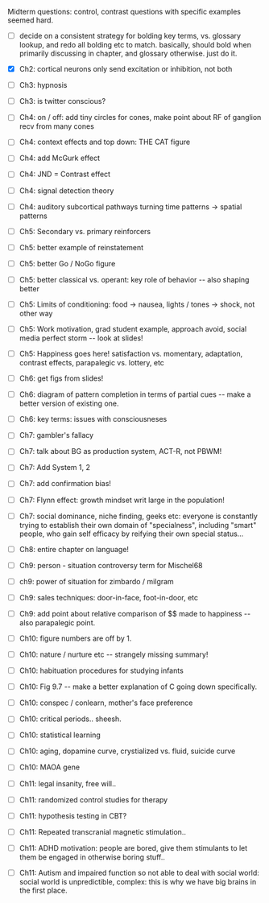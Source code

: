 Midterm questions: control, contrast questions with specific examples seemed hard.

* [ ] decide on a consistent strategy for bolding key terms, vs. glossary lookup, and redo all bolding etc to match.  basically, should bold when primarily discussing in chapter, and glossary otherwise.  just do it.

* [X] Ch2: cortical neurons only send excitation or inhibition, not both

* [ ] Ch3: hypnosis

* [ ] Ch3: is twitter conscious?

* [ ] Ch4: on / off: add tiny circles for cones, make point about RF of ganglion recv from many cones

* [ ] Ch4: context effects and top down: THE CAT figure

* [ ] Ch4: add McGurk effect

* [ ] Ch4: JND = Contrast effect

* [ ] Ch4: signal detection theory

* [ ] Ch4: auditory subcortical pathways turning time patterns -> spatial patterns

* [ ] Ch5: Secondary vs. primary reinforcers

* [ ] Ch5: better example of reinstatement 

* [ ] Ch5: better Go / NoGo figure

* [ ] Ch5: better classical vs. operant: key role of behavior -- also shaping better

* [ ] Ch5: Limits of conditioning: food -> nausea, lights / tones -> shock, not other way

* [ ] Ch5: Work motivation, grad student example, approach avoid, social media perfect storm -- look at slides!

* [ ] Ch5: Happiness goes here!  satisfaction vs. momentary, adaptation, contrast effects, parapalegic vs. lottery, etc

* [ ] Ch6: get figs from slides!

* [ ] Ch6: diagram of pattern completion in terms of partial cues -- make a better version of existing one.

* [ ] Ch6: key terms: issues with consciousneses

* [ ] Ch7: gambler's fallacy

* [ ] Ch7: talk about BG as production system, ACT-R, not PBWM!

* [ ] Ch7: Add System 1, 2 

* [ ] Ch7: add confirmation bias!

* [ ] Ch7: Flynn effect: growth mindset writ large in the population!

* [ ] Ch7: social dominance, niche finding, geeks etc: everyone is constantly trying to establish their own domain of "specialness", including "smart" people, who gain self efficacy by reifying their own special status...

* [ ] Ch8: entire chapter on language!

* [ ] Ch9: person - situation controversy term for Mischel68

* [ ] ch9: power of situation for zimbardo / milgram

* [ ] Ch9: sales techniques: door-in-face, foot-in-door, etc

* [ ] Ch9: add point about relative comparison of $$ made to happiness -- also parapalegic point.

* [ ] Ch10: figure numbers are off by 1.

* [ ] Ch10: nature / nurture etc -- strangely missing summary!

* [ ] Ch10: habituation procedures for studying infants

* [ ] Ch10: Fig 9.7 -- make a better explanation of C going down specifically.

* [ ] Ch10: conspec / conlearn, mother's face preference

* [ ] Ch10: critical periods.. sheesh.

* [ ] Ch10: statistical learning

* [ ] Ch10: aging, dopamine curve, crystialized vs. fluid, suicide curve

* [ ] Ch10: MAOA gene

* [ ] Ch11: legal insanity, free will..

* [ ] Ch11: randomized control studies for therapy

* [ ] Ch11: hypothesis testing in CBT?

* [ ] Ch11: Repeated transcranial magnetic stimulation..

* [ ] Ch11: ADHD motivation: people are bored, give them stimulants to let them be engaged in otherwise boring stuff..

* [ ] Ch11: Autism and impaired function so not able to deal with social world: social world is unpredictible, complex: this is why we have big brains in the first place.

